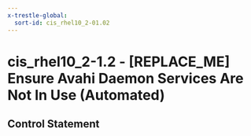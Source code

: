 ```yaml
---
x-trestle-global:
  sort-id: cis_rhel10_2-01.02
---
```


# cis_rhel10_2-1.2 - \[REPLACE_ME\] Ensure Avahi Daemon Services Are Not In Use (Automated)

## Control Statement
